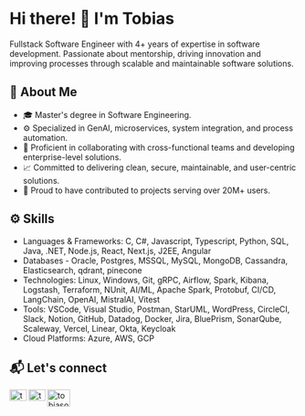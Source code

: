 # Hi there! 👋 I'm Tobias

Fullstack Software Engineer with 4+ years of expertise in software development. Passionate about mentorship, driving innovation and improving processes through scalable and maintainable software solutions.

## 🤵 About Me

- 🎓 Master's degree in Software Engineering.
- ⚙️ Specialized in GenAI, microservices, system integration, and process automation.
- 🚀 Proficient in collaborating with cross-functional teams and developing enterprise-level solutions.
- 📈 Committed to delivering clean, secure, maintainable, and user-centric solutions.
- 👥 Proud to have contributed to projects serving over 20M+ users.

## ⚙️ Skills

- Languages & Frameworks: C, C#, Javascript, Typescript, Python, SQL, Java, .NET, Node.js, React, Next.js, J2EE, Angular
- Databases - Oracle, Postgres, MSSQL, MySQL, MongoDB, Cassandra, Elasticsearch, qdrant, pinecone
- Technologies: Linux, Windows, Git, gRPC, Airflow, Spark, Kibana, Logstash, Terraform, NUnit, AI/ML, Apache Spark, Protobuf, CI/CD, LangChain, OpenAI, MistralAI, Vitest
- Tools: VSCode, Visual Studio, Postman, StarUML, WordPress, CircleCI, Slack, Notion, GitHub, Datadog, Docker, Jira, BluePrism, SonarQube, Scaleway, Vercel, Linear, Okta, Keycloak
- Cloud Platforms: Azure, AWS, GCP

## 📬 Let's connect

[<img align="left" src="https://raw.githubusercontent.com/rahuldkjain/github-profile-readme-generator/master/src/images/icons/Social/linked-in-alt.svg" alt="tobiasodion | LinkedIn" height="20" width="30" />][linkedin]
[<img align="left" src="https://upload.wikimedia.org/wikipedia/commons/7/7e/Gmail_icon_%282020%29.svg" alt="tobiasodion | Gmail" height="20" width="30" />][gmail]
[<img align="left" src="https://upload.wikimedia.org/wikipedia/commons/c/c0/Web.svg" alt="tobiasodion | LinkedIn" height="30" width="40" />][website]

[linkedin]: https://www.linkedin.com/in/tobias-odion-85a113118/
[gmail]: mailto:tobiasodion@gmail.com
[website]: https://www.tobiasodion.com/#projects


